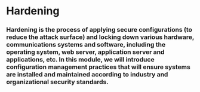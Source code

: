 # Hardening

### Hardening is the process of applying secure configurations (to reduce the attack surface) and locking down various hardware, communications systems and software, including the operating system, web server, application server and applications, etc. In this module, we will introduce configuration management practices that will ensure systems are installed and maintained according to industry and organizational security standards. 
